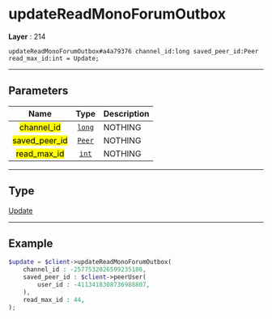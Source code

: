 # updateReadMonoForumOutbox

**Layer** : 214

```tl
updateReadMonoForumOutbox#a4a79376 channel_id:long saved_peer_id:Peer read_max_id:int = Update;
```

---

## Parameters

| Name | Type | Description |
| :---: | :---: | :--- |
| <mark>channel_id</mark> | [`long`](type/long) | NOTHING |
| <mark>saved_peer_id</mark> | [`Peer`](type/Peer) | NOTHING |
| <mark>read_max_id</mark> | [`int`](type/int) | NOTHING |

---

## Type

[Update](type/Update)

---

## Example

```php
$update = $client->updateReadMonoForumOutbox(
	channel_id : -2577532026599235186,
	saved_peer_id : $client->peerUser(
		user_id : -4113418308736988807,
	),
	read_max_id : 44,
);
```